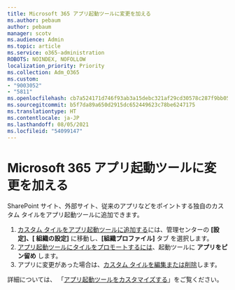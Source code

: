 ```yaml
---
title: Microsoft 365 アプリ起動ツールに変更を加える
ms.author: pebaum
author: pebaum
manager: scotv
ms.audience: Admin
ms.topic: article
ms.service: o365-administration
ROBOTS: NOINDEX, NOFOLLOW
localization_priority: Priority
ms.collection: Adm_O365
ms.custom:
- "9003052"
- "5811"
ms.openlocfilehash: cb7a524171d746f93ab3a15debc321af29cd30578c287f9bb05810491e604517
ms.sourcegitcommit: b5f7da89a650d2915dc652449623c78be6247175
ms.translationtype: HT
ms.contentlocale: ja-JP
ms.lasthandoff: 08/05/2021
ms.locfileid: "54099147"
---
```

# <a name="make-changes-to-the-microsoft-365-app-launcher"></a>Microsoft 365 アプリ起動ツールに変更を加える

SharePoint サイト、外部サイト、従来のアプリなどをポイントする独自のカスタム タイルをアプリ起動ツールに追加できます。

1. [カスタム タイルをアプリ起動ツールに追加する](https://docs.microsoft.com/microsoft-365/admin/manage/customize-the-app-launcher)には、管理センターの **[設定]、[ 組織の設定]** に移動し、**[組織プロファイル]** タブ を選択します。
2. [アプリ起動ツールにタイルをプロモートするには](https://docs.microsoft.com/microsoft-365/admin/manage/customize-the-app-launcher#promote-the-tile-to-app-launcher)、起動ツールに **アプリをピン留め** します。
3. アプリに変更があった場合は、[カスタム タイルを編集または削除](https://docs.microsoft.com/microsoft-365/admin/manage/customize-the-app-launcher#edit-or-delete-a-custom-tile)します。

詳細については、 「[アプリ起動ツールをカスタマイズする](https://docs.microsoft.com/microsoft-365/admin/manage/customize-the-app-launcher)」をご覧ください。
